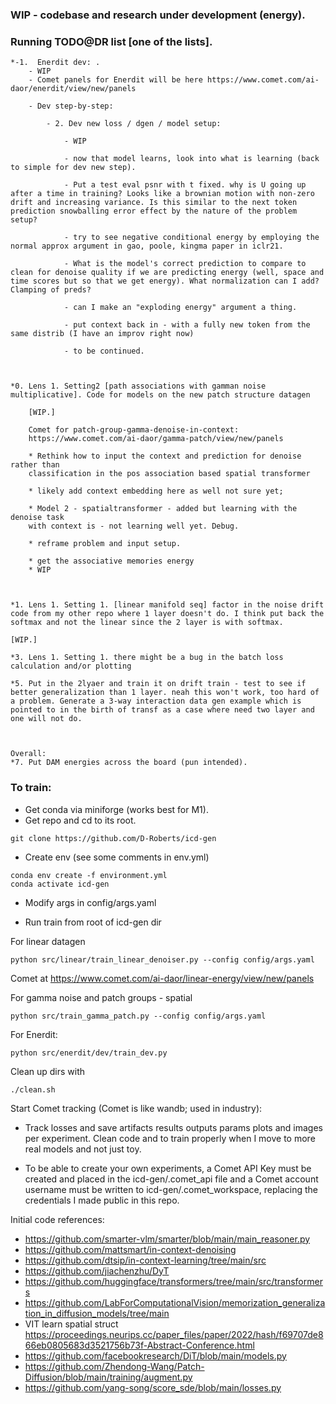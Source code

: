 ### WIP - codebase and research under development (energy).

###  Running TODO@DR list [one of the lists]. 

    *-1.  Enerdit dev: . 
        - WIP
        - Comet panels for Enerdit will be here https://www.comet.com/ai-daor/enerdit/view/new/panels

        - Dev step-by-step:
           
            - 2. Dev new loss / dgen / model setup:
            
                - WIP 
        
                - now that model learns, look into what is learning (back to simple for dev new step). 
                
                - Put a test eval psnr with t fixed. why is U going up after a time in training? Looks like a brownian motion with non-zero drift and increasing variance. Is this similar to the next token prediction snowballing error effect by the nature of the problem setup?

                - try to see negative conditional energy by employing the normal approx argument in gao, poole, kingma paper in iclr21.
                
                - What is the model's correct prediction to compare to clean for denoise quality if we are predicting energy (well, space and time scores but so that we get energy). What normalization can I add? Clamping of preds?

                - can I make an "exploding energy" argument a thing.

                - put context back in - with a fully new token from the same distrib (I have an improv right now)

                - to be continued.



    *0. Lens 1. Setting2 [path associations with gamman noise multiplicative]. Code for models on the new patch structure datagen

        [WIP.]

        Comet for patch-group-gamma-denoise-in-context:
        https://www.comet.com/ai-daor/gamma-patch/view/new/panels

        * Rethink how to input the context and prediction for denoise rather than
        classification in the pos association based spatial transformer

        * likely add context embedding here as well not sure yet; 

        * Model 2 - spatialtransformer - added but learning with the denoise task
        with context is - not learning well yet. Debug.

        * reframe problem and input setup.

        * get the associative memories energy
        * WIP

        

    *1. Lens 1. Setting 1. [linear manifold seq] factor in the noise drift code from my other repo where 1 layer doesn't do. I think put back the softmax and not the linear since the 2 layer is with softmax.

    [WIP.]
  
    *3. Lens 1. Setting 1. there might be a bug in the batch loss calculation and/or plotting 
   
    *5. Put in the 2lyaer and train it on drift train - test to see if better generalization than 1 layer. neah this won't work, too hard of a problem. Generate a 3-way interaction data gen example which is pointed to in the birth of transf as a case where need two layer and one will not do.



    Overall:
    *7. Put DAM energies across the board (pun intended).




### To train:

* Get conda via miniforge (works best for M1).
* Get repo and cd to its root.

```
git clone https://github.com/D-Roberts/icd-gen
```

* Create env (see some comments in env.yml)
```
conda env create -f environment.yml
conda activate icd-gen
```
* Modify args in config/args.yaml 

* Run train from root of icd-gen dir

For linear datagen
```
python src/linear/train_linear_denoiser.py --config config/args.yaml
```
Comet at https://www.comet.com/ai-daor/linear-energy/view/new/panels

For gamma noise and patch groups - spatial

```
python src/train_gamma_patch.py --config config/args.yaml
```

For Enerdit:
```
python src/enerdit/dev/train_dev.py
```

Clean up dirs with 
```
./clean.sh
```


Start Comet tracking (Comet is like wandb; used in industry):


* Track losses and save artifacts results outputs params plots and images per experiment. Clean code and to train properly when I move to more real models and not just toy.

* To be able to create your own experiments, a Comet API Key must be created and placed in the icd-gen/.comet_api file and a Comet account username must be written to icd-gen/.comet_workspace, replacing the credentials I made public in this repo.


Initial code references:
* https://github.com/smarter-vlm/smarter/blob/main/main_reasoner.py
* https://github.com/mattsmart/in-context-denoising
* https://github.com/dtsip/in-context-learning/tree/main/src
* https://github.com/jiachenzhu/DyT
* https://github.com/huggingface/transformers/tree/main/src/transformers
* https://github.com/LabForComputationalVision/memorization_generalization_in_diffusion_models/tree/main
* VIT learn spatial struct https://proceedings.neurips.cc/paper_files/paper/2022/hash/f69707de866eb0805683d3521756b73f-Abstract-Conference.html
* https://github.com/facebookresearch/DiT/blob/main/models.py
* https://github.com/Zhendong-Wang/Patch-Diffusion/blob/main/training/augment.py
* https://github.com/yang-song/score_sde/blob/main/losses.py

